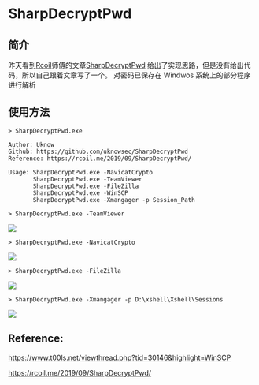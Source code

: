 # SharpDecryptPwd

## 简介

昨天看到[Rcoil](https://rcoil.me)师傅的文章[SharpDecryptPwd](https://rcoil.me/2019/09/SharpDecryptPwd/)
给出了实现思路，但是没有给出代码，所以自己跟着文章写了一个。
对密码已保存在 Windwos 系统上的部分程序进行解析

## 使用方法

```
> SharpDecryptPwd.exe

Author: Uknow
Github: https://github.com/uknowsec/SharpDecryptPwd
Reference: https://rcoil.me/2019/09/SharpDecryptPwd/

Usage: SharpDecryptPwd.exe -NavicatCrypto
       SharpDecryptPwd.exe -TeamViewer
       SharpDecryptPwd.exe -FileZilla
       SharpDecryptPwd.exe -WinSCP
       SharpDecryptPwd.exe -Xmangager -p Session_Path
```

```
> SharpDecryptPwd.exe -TeamViewer
```
![](https://github.com/uknowsec/SharpDecryptPwd/blob/master/Teamviewer.png)

```
> SharpDecryptPwd.exe -NavicatCrypto
```
![](https://github.com/uknowsec/SharpDecryptPwd/blob/master/NavicatCrypto.png)


```
> SharpDecryptPwd.exe -FileZilla
```
![](https://github.com/uknowsec/SharpDecryptPwd/blob/master/FTP.png)

```
> SharpDecryptPwd.exe -Xmangager -p D:\xshell\Xshell\Sessions
```
![](https://github.com/uknowsec/SharpDecryptPwd/blob/master/Xshell.png)

## Reference: 
https://www.t00ls.net/viewthread.php?tid=30146&highlight=WinSCP

https://rcoil.me/2019/09/SharpDecryptPwd/
